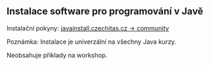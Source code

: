---
---
Instalace software pro programování v Javě
------------------------------------------

Instalační pokyny:
[javainstall.czechitas.cz -> community](https://javainstall.czechitas.cz/2021-jaro/community/)


Poznámka: Instalace je univerzální na všechny Java kurzy.

Neobsahuje příklady na workshop.

